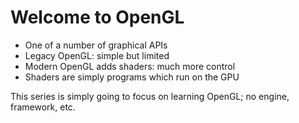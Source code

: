 # Welcome to OpenGL

- One of a number of graphical APIs
- Legacy OpenGL: simple but limited
- Modern OpenGL adds shaders: much more control
- Shaders are simply programs which run on the GPU

This series is simply going to focus on learning OpenGL; no engine, framework, etc.
